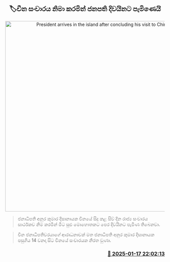 <p align='center'><b><h2 align='center' title='President arrives in the island after concluding his visit to China'>🏷චීන සංචාරය නිමා කරමින් ජනපති දිවයිනට පැමිණෙයි</h2></b></p>
<p align='center'><img src='https://helakuru.sgp1.cdn.digitaloceanspaces.com/esana/images/lib/anura-president-airport.jpg' width='600' alt='President arrives in the island after concluding his visit to China'></p>

> ජනාධිපති අනුර කුමාර දිසානායක චීනයේ සිදු කළ සිව් දින රාජ්‍ය සංචාරය සාර්ථකව නිම කරමින් මීට සුළු මොහොතකට පෙර දිවයිනට පැමිණ තිබෙනවා.

> චීන ජනාධිපතිවරයාගේ ආරාධනාවක් මත ජනාධිපති අනුර කුමාර දිසානායක පසුගිය 14 වනදා සිට චීනයේ සංචාරයක නිරත වුණා.



<h3 align='right'><a href='https://www.helakuru.lk/esana/p/106667/'>📅 2025-01-17 22:02:13</a></h3>
